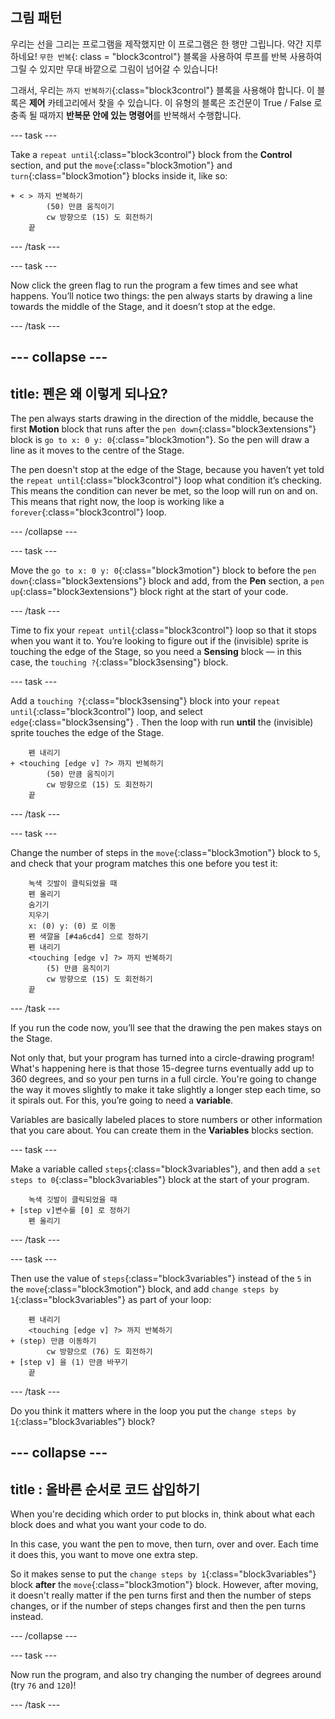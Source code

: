 ## 그림 패턴

우리는 선을 그리는 프로그램을 제작했지만 이 프로그램은 한 행만 그립니다. 약간 지루하네요! `무한 반복`{: class = "block3control"} 블록을 사용하여 루프를 반복 사용하여 그릴 수 있지만 무대 바깥으로 그림이 넘어갈 수 있습니다!

그래서, 우리는 `까지 반복하기`{:class="block3control"} 블록을 사용해야 합니다. 이 블록은 **제어** 카테고리에서 찾을 수 있습니다. 이 유형의 블록은 조건문이 True / False 로 충족 될 때까지 **반복문 안에 있는 명령어**를 반복해서 수행합니다.

\--- task \---

Take a `repeat until`{:class="block3control"} block from the **Control** section, and put the `move`{:class="block3motion"} and `turn`{:class="block3motion"} blocks inside it, like so:

```blocks3
+ < > 까지 반복하기
        (50) 만큼 움직이기
        cw 방향으로 (15) 도 회전하기
    끝
```

\--- /task \---

\--- task \---

Now click the green flag to run the program a few times and see what happens. You’ll notice two things: the pen always starts by drawing a line towards the middle of the Stage, and it doesn’t stop at the edge.

\--- /task \---

## \--- collapse \---

## title: 펜은 왜 이렇게 되나요?

The pen always starts drawing in the direction of the middle, because the first **Motion** block that runs after the `pen down`{:class="block3extensions"} block is `go to x: 0 y: 0`{:class="block3motion"}. So the pen will draw a line as it moves to the centre of the Stage.

The pen doesn't stop at the edge of the Stage, because you haven’t yet told the `repeat until`{:class="block3control"} loop what condition it’s checking. This means the condition can never be met, so the loop will run on and on. This means that right now, the loop is working like a `forever`{:class="block3control"} loop.

\--- /collapse \---

\--- task \---

Move the `go to x: 0 y: 0`{:class="block3motion"} block to before the `pen down`{:class="block3extensions"} block and add, from the **Pen** section, a `pen up`{:class="block3extensions"} block right at the start of your code.

\--- /task \---

Time to fix your `repeat until`{:class="block3control"} loop so that it stops when you want it to. You’re looking to figure out if the (invisible) sprite is touching the edge of the Stage, so you need a **Sensing** block — in this case, the `touching ?`{:class="block3sensing"} block.

\--- task \---

Add a `touching ?`{:class="block3sensing"} block into your `repeat until`{:class="block3control"} loop, and select `edge`{:class="block3sensing"} . Then the loop with run **until** the (invisible) sprite touches the edge of the Stage.

```blocks3
    펜 내리기
+ <touching [edge v] ?> 까지 반복하기
        (50) 만큼 움직이기
        cw 방향으로 (15) 도 회전하기
    끝
```

\--- /task \---

\--- task \---

Change the number of steps in the `move`{:class="block3motion"} block to `5`, and check that your program matches this one before you test it:

```blocks3
    녹색 깃발이 클릭되었을 때
    펜 올리기
    숨기기
    지우기
    x: (0) y: (0) 로 이동
    펜 색깔을 [#4a6cd4] 으로 정하기
    펜 내리기
    <touching [edge v] ?> 까지 반복하기 
        (5) 만큼 움직이기
        cw 방향으로 (15) 도 회전하기
    끝
```

\--- /task \---

If you run the code now, you’ll see that the drawing the pen makes stays on the Stage.

Not only that, but your program has turned into a circle-drawing program! What's happening here is that those 15-degree turns eventually add up to 360 degrees, and so your pen turns in a full circle. You're going to change the way it moves slightly to make it take slightly a longer step each time, so it spirals out. For this, you’re going to need a **variable**.

Variables are basically labeled places to store numbers or other information that you care about. You can create them in the **Variables** blocks section.

\--- task \---

Make a variable called `steps`{:class="block3variables"}, and then add a `set steps to 0`{:class="block3variables"} block at the start of your program.

```blocks3
    녹색 깃발이 클릭되었을 때
+ [step v]변수를 [0] 로 정하기
    펜 올리기
```

\--- /task \---

\--- task \---

Then use the value of `steps`{:class="block3variables"} instead of the `5` in the `move`{:class="block3motion"} block, and add `change steps by 1`{:class="block3variables"} as part of your loop:

```blocks3
    펜 내리기
    <touching [edge v] ?> 까지 반복하기 
+ (step) 만큼 이동하기
        cw 방향으로 (76) 도 회전하기
+ [step v] 을 (1) 만큼 바꾸기
    끝
```

\--- /task \---

Do you think it matters where in the loop you put the `change steps by 1`{:class="block3variables"} block?

## \--- collapse \---

## title : 올바른 순서로 코드 삽입하기

When you're deciding which order to put blocks in, think about what each block does and what you want your code to do.

In this case, you want the pen to move, then turn, over and over. Each time it does this, you want to move one extra step.

So it makes sense to put the `change steps by 1`{:class="block3variables"} block **after** the `move`{:class="block3motion"} block. However, after moving, it doesn't really matter if the pen turns first and then the number of steps changes, or if the number of steps changes first and then the pen turns instead.

\--- /collapse \---

\--- task \---

Now run the program, and also try changing the number of degrees around (try `76` and `120`)!

\--- /task \---